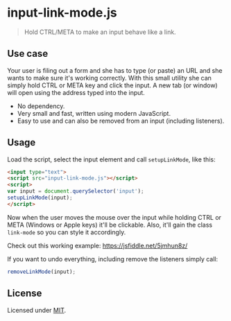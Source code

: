 # input-link-mode.js

> Hold CTRL/META to make an input behave like a link.

## Use case

Your user is filing out a form and she has to type (or paste) an URL and she wants to make sure it's working correctly. With this small utility she can simply hold CTRL or META key and click the input. A new tab (or window) will open using the address typed into the input.

- No dependency.
- Very small and fast, written using modern JavaScript.
- Easy to use and can also be removed from an input (including listeners).

## Usage

Load the script, select the input element and call `setupLinkMode`, like this:

```html
<input type="text">
<script src="input-link-mode.js"></script>
<script>
var input = document.querySelector('input');
setupLinkMode(input);
</script>
```

Now when the user moves the mouse over the input while holding CTRL or META (Windows or Apple keys) it'll be clickable. Also, it'll gain the class `link-mode` so you can style it accordingly.

Check out this working example: https://jsfiddle.net/5jmhun8z/

If you want to undo everything, including remove the listeners simply call:

```js
removeLinkMode(input);
```

## License 

Licensed under [MIT](LICENSE).




